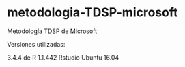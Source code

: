 # metodologia-TDSP-microsoft
Metodología TDSP de Microsoft


Versiones utilizadas: 

 3.4.4 de R 
 1.1.442 Rstudio 
 Ubuntu 16.04
